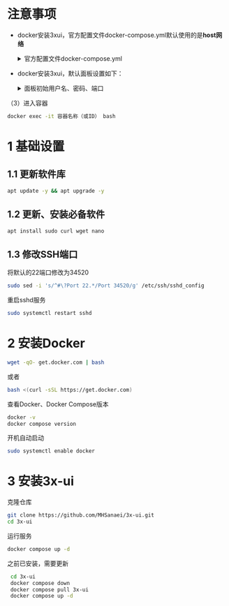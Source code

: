 # 注意事项

- docker安装3xui，官方配置文件docker-compose.yml默认使用的是**host网络**

  <details><summary>官方配置文件docker-compose.yml</summary>
  <p>
  
  ![Image](https://github.com/user-attachments/assets/d364b037-7a31-4442-9da5-b49209467438)
  
  </p>
  </details> 

- docker安装3xui，默认面板设置如下：

  <details><summary>面板初始用户名、密码、端口</summary>
  <p>
  
  ![Image](https://github.com/user-attachments/assets/040ff2d8-2432-40b8-b6f7-46a0c1fc91f4)
  
  </p>
  </details> 

（3）进入容器
```bash
docker exec -it 容器名称（或ID） bash
```

# 1 基础设置
## 1.1 更新软件库
```bash
apt update -y && apt upgrade -y
```
## 1.2  更新、安装必备软件
```bash
apt install sudo curl wget nano
```
## 1.3 修改SSH端口
将默认的22端口修改为34520
```bash
sudo sed -i 's/^#\?Port 22.*/Port 34520/g' /etc/ssh/sshd_config
```
重启sshd服务
```bash
sudo systemctl restart sshd
```

# 2 安装Docker
```bash
wget -qO- get.docker.com | bash
```
或者
```bash
bash <(curl -sSL https://get.docker.com)
```
查看Docker、Docker Compose版本
```bash
docker -v
docker compose version
```
开机自动启动
```bash
sudo systemctl enable docker
```
# 3 安装3x-ui
克隆仓库
```bash
git clone https://github.com/MHSanaei/3x-ui.git
cd 3x-ui
```
运行服务
```bash
docker compose up -d
```
之前已安装，需要更新
```bash
 cd 3x-ui
 docker compose down
 docker compose pull 3x-ui
 docker compose up -d
```
